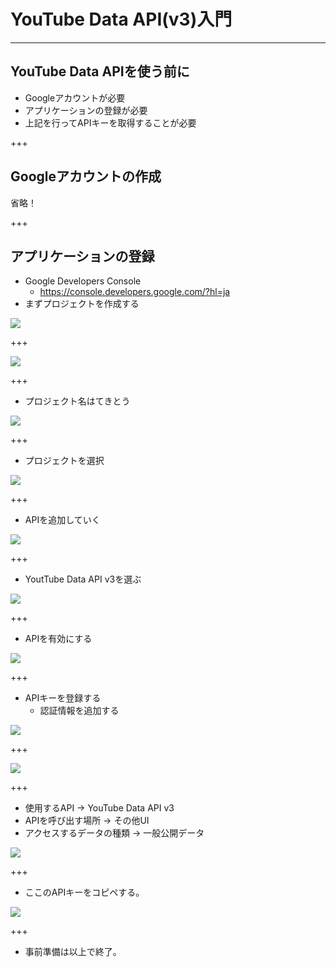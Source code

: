 # YouTube Data API(v3)入門

---

## YouTube Data APIを使う前に

- Googleアカウントが必要
- アプリケーションの登録が必要
- 上記を行ってAPIキーを取得することが必要

+++

## Googleアカウントの作成

省略！

+++

## アプリケーションの登録

- ﻿Google Developers Console
  - https://console.developers.google.com/?hl=ja
- まずプロジェクトを作成する
  
![](gpimage/003.PNG)

+++

![](gpimage/004.PNG)

+++

- プロジェクト名はてきとう

![](gpimage/005.PNG)

+++

- プロジェクトを選択

![](gpimage/006.PNG)

+++

- APIを追加していく

![](gpimage/001.PNG)

+++

- YoutTube Data API v3を選ぶ

![](gpimage/002.PNG)

+++

- APIを有効にする

![](gpimage/007.PNG)

+++

- APIキーを登録する
  - 認証情報を追加する

![](gpimage/008.PNG)

+++

![](gpimage/009.PNG)

+++

- 使用するAPI -> YouTube Data API v3
- APIを呼び出す場所 -> その他UI
- アクセスするデータの種類 -> 一般公開データ

![](gpimage/010.PNG)

+++

- ここのAPIキーをコピペする。

![](gpimage/011.PNG)

+++

- 事前準備は以上で終了。